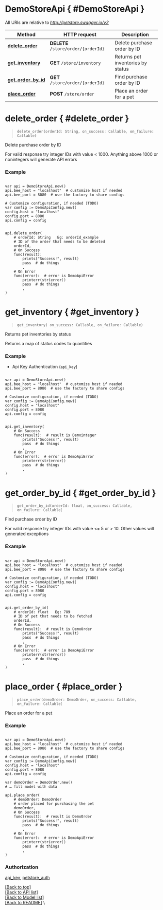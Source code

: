 <a name="__pageTop"></a>
# DemoStoreApi   { #DemoStoreApi }


All URIs are relative to *http://petstore.swagger.io/v2*

Method | HTTP request | Description
------------- | ------------- | -------------
[**delete_order**](#delete_order) | **DELETE** `/store/order/{orderId}` | Delete purchase order by ID
[**get_inventory**](#get_inventory) | **GET** `/store/inventory` | Returns pet inventories by status
[**get_order_by_id**](#get_order_by_id) | **GET** `/store/order/{orderId}` | Find purchase order by ID
[**place_order**](#place_order) | **POST** `/store/order` | Place an order for a pet

# **delete_order**   { #delete_order }
<a name="delete_order"></a>

> `delete_order(orderId: String, on_success: Callable, on_failure: Callable)`

Delete purchase order by ID

For valid response try integer IDs with value < 1000. Anything above 1000 or nonintegers will generate API errors

### Example


```gdscript

var api = DemoStoreApi.new()
api.bee_host = "localhost"  # customize host if needed
api.bee_port = 8080  # use the factory to share configs

# Customize configuration, if needed (TODO)
var config := DemoApiConfig.new()
config.host = "localhost"
config.port = 8080
api.config = config


api.delete_order(
	# orderId: String   Eg: orderId_example
	# ID of the order that needs to be deleted
	orderId,
	# On Success
	func(result):
		prints("Success!", result)
		pass  # do things
		,
	# On Error
	func(error):  # error is DemoApiError
		printerr(str(error))
		pass  # do things
		,
)

```

# **get_inventory**   { #get_inventory }
<a name="get_inventory"></a>

> `get_inventory( on_success: Callable, on_failure: Callable)`

Returns pet inventories by status

Returns a map of status codes to quantities

### Example

* Api Key Authentication (`api_key`)

```gdscript

var api = DemoStoreApi.new()
api.bee_host = "localhost"  # customize host if needed
api.bee_port = 8080  # use the factory to share configs

# Customize configuration, if needed (TODO)
var config := DemoApiConfig.new()
config.host = "localhost"
config.port = 8080
api.config = config


api.get_inventory(
	# On Success
	func(result):  # result is Demointeger
		prints("Success!", result)
		pass  # do things
		,
	# On Error
	func(error):  # error is DemoApiError
		printerr(str(error))
		pass  # do things
		,
)

```

# **get_order_by_id**   { #get_order_by_id }
<a name="get_order_by_id"></a>

> `get_order_by_id(orderId: float, on_success: Callable, on_failure: Callable)`

Find purchase order by ID

For valid response try integer IDs with value <= 5 or > 10. Other values will generated exceptions

### Example


```gdscript

var api = DemoStoreApi.new()
api.bee_host = "localhost"  # customize host if needed
api.bee_port = 8080  # use the factory to share configs

# Customize configuration, if needed (TODO)
var config := DemoApiConfig.new()
config.host = "localhost"
config.port = 8080
api.config = config


api.get_order_by_id(
	# orderId: float   Eg: 789
	# ID of pet that needs to be fetched
	orderId,
	# On Success
	func(result):  # result is DemoOrder
		prints("Success!", result)
		pass  # do things
		,
	# On Error
	func(error):  # error is DemoApiError
		printerr(str(error))
		pass  # do things
		,
)

```

# **place_order**   { #place_order }
<a name="place_order"></a>

> `place_order(demoOrder: DemoOrder, on_success: Callable, on_failure: Callable)`

Place an order for a pet



### Example


```gdscript

var api = DemoStoreApi.new()
api.bee_host = "localhost"  # customize host if needed
api.bee_port = 8080  # use the factory to share configs

# Customize configuration, if needed (TODO)
var config := DemoApiConfig.new()
config.host = "localhost"
config.port = 8080
api.config = config

var demoOrder = DemoOrder.new()
# … fill model with data

api.place_order(
	# demoOrder: DemoOrder
	# order placed for purchasing the pet
	demoOrder,
	# On Success
	func(result):  # result is DemoOrder
		prints("Success!", result)
		pass  # do things
		,
	# On Error
	func(error):  # error is DemoApiError
		printerr(str(error))
		pass  # do things
		,
)

```


### Authorization

[api_key](../README.md#api_key), 
[petstore_auth](../README.md#petstore_auth)

[[Back to top]](#__pageTop) \
[[Back to API list]](../README.md#documentation-for-api-endpoints) \
[[Back to Model list]](../README.md#documentation-for-models) \
[[Back to README]](../README.md) \

